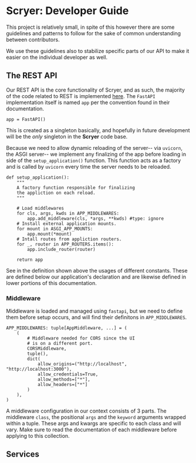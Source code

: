 # Scryer: Developer Guide #
This project is relatively small, in spite of this however there are
some guidelines and patterns to follow for the sake of common
understanding between contributors.

We use these guidelines also to stabilize specific parts of our API
to make it easier on the individual developer as well.

## The REST API ##
Our REST API is the core functionality of Scryer, and as such, the
majority of the code related to REST is implemented [here](scryer/app.py).
The `FastAPI` implementation itself is named `app` per the convention
found in their documentation.

```python3
app = FastAPI()
```

This is created as a singleton basically, and hopefully in future
development will be the *only* singleton in the **Scryer** code base.

Because we need to allow dynamic reloading of the server-- via
`uvicorn`, the ASGI server-- we implement any finalizing of the app
before loading in side of the `setup_application()` function. This
function acts as a factory and is called by `uvicorn` every time the
server needs to be reloaded.

```python3
def setup_application():
    """
    A factory function responsible for finalizing
    the appliction on each reload.
    """

    # Load middlewares
    for cls, args, kwds in APP_MIDDLEWARES:
        app.add_middleware(cls, *args, **kwds) #type: ignore
    # Install external application mounts.
    for mount in ASGI_APP_MOUNTS:
        app.mount(*mount)
    # Intall routes from appliction routers.
    for _, router in APP_ROUTERS.items():
        app.include_router(router)

    return app
```

See in the definition shown above the usages of different constants.
These are defined below our application's declaration and are likewise
defined in lower portions of this documentation.

### Middleware ###
Middleware is loaded and managed using `fastapi`, but we need to
define them before setup occurs, and will find their definitons in
`APP_MIDDLEWARES`.

```python3
APP_MIDDLEWARES: tuple[AppMiddleware, ...] = (
    (
        # Middleware needed for CORS since the UI
        # is on a different port.
        CORSMiddleware,
        tuple(),
        dict(
            allow_origins=("http://localhost", "http://localhost:3000"),
            allow_credentials=True,
            allow_methods=["*"],
            allow_headers=["*"]
        )
    ),
)
```

A middleware configuration in our context consists of 3 parts. The
middleware `class`, the positional `args` and the `keyword` arguments
wrapped within a tuple. These args and kwargs are specific to each
class and will vary. Make sure to read the documentation of each
middleware before applying to this collection.

## Services ##